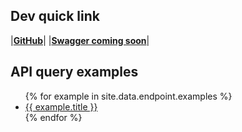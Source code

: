 ## Dev quick link

|[**GitHub**](https://github.com/waagsociety/citysdk-ld)|
|[**Swagger coming soon**]()|

## API query examples

<ul>
{% for example in site.data.endpoint.examples %}
  <li>
    <a href="{{ site.baseurl }}/map#{{ example.url }}">{{ example.title }}</a>
  </li>
{% endfor %}
</ul>
